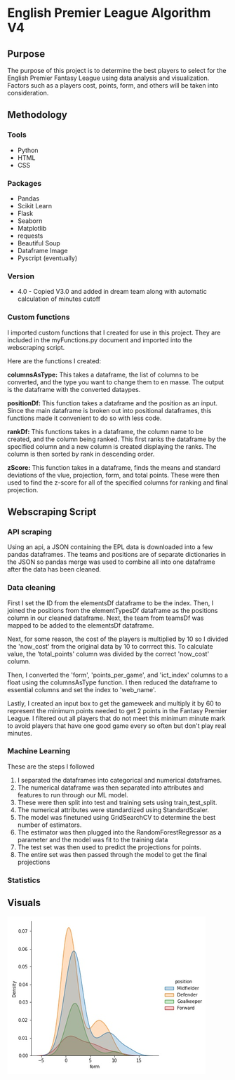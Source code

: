 # English Premier League Algorithm V4

## Purpose

The purpose of this project is to determine the best players to select for the
English Premier Fantasy League using data analysis and visualization. Factors
such as a players cost, points, form, and others will be taken into consideration.


## Methodology

### Tools
* Python
* HTML
* CSS


### Packages
* Pandas
* Scikit Learn
* Flask
* Seaborn
* Matplotlib
* requests
* Beautiful Soup
* Dataframe Image
* Pyscript (eventually)

### Version
* 4.0 - Copied V3.0 and added in dream team along with automatic calculation of minutes cutoff

### Custom functions

I imported custom functions that I created for use in this project. They are
included in the myFunctions.py document and imported into the webscraping
script.

Here are the functions I created:

__columnsAsType:__ This takes a dataframe, the list of columns to be
converted, and the type you want to change them to en masse. The output
is the dataframe with the converted dataypes.

__positionDf:__ This function takes a dataframe and the position as an
input. Since the main dataframe is broken out into positional dataframes,
this functions made it convenient to do so with less code.

__rankDf:__ This functions takes in a dataframe, the column name to be
created, and the column being ranked. This first ranks the dataframe by
the specified column and a new column is created displaying the ranks.
The column is then sorted by rank in descending order.

__zScore:__ This function takes in a dataframe, finds the means and standard
deviations of the vlue, projection, form, and total points. These were
then used to find the z-score for all of the specified columns for
ranking and final projection.


## Webscraping Script

### API scraping

Using an api, a JSON containing the EPL data is downloaded into a few pandas
dataframes. The teams and positions are of separate dictionaries in the JSON so
pandas merge was used to combine all into one dataframe after the data has been
cleaned.

### Data cleaning

First I set the ID from the elementsDf dataframe to be the index. Then, I joined
the positions from the elementTypesDf dataframe as the positions column in our cleaned dataframe.
Next, the team from teamsDf was mapped to be added to the elementsDf dataframe.

Next, for some reason, the cost of the players is multiplied by 10 so I divided
the 'now_cost' from the original data by 10 to corrrect this. To calculate
value, the 'total_points' column was divided by the correct 'now_cost' column.

Then, I converted the 'form', 'points_per_game', and 'ict_index' columns to a
float using the columnsAsType function. I then reduced the dataframe to
essential columns and set the index to 'web_name'.

Lastly, I created an input box to get the gameweek and multiply it by 60 to
represent the minimum points needed to get 2 points in the Fantasy Premier
League. I filtered out all players that do not meet this minimum minute mark to
avoid players that have one good game every so often but don't play real
minutes.

### Machine Learning

These are the steps I followed
1. I separated the dataframes into categorical and numerical dataframes.
2. The numerical dataframe was then separated into attributes and features to run through our ML model.
3. These were then split into test and training sets using train_test_split.
4. The numerical attributes were standardized using StandardScaler.
5. The model was finetuned using GridSearchCV to determine the best number of estimators.
6. The estimator was then plugged into the RandomForestRegressor as a parameter and the model was fit to the training data
7. The test set was then used to predict the projections for points.
8. The entire set was then passed through the model to get the final projections

### Statistics




## Visuals
![](Images/form.jpg)
